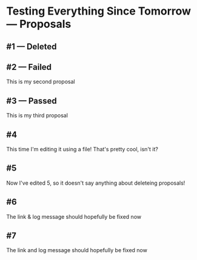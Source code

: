 # Testing Everything Since Tomorrow — Proposals

<a name='1'/>

## #1 — Deleted

<a name='2'/>

## #2 — Failed

This is my second proposal

<a name='3'/>

## #3 — Passed

This is my third proposal

<a name='4'/>

## #4

This time I'm editing it using a file! That's pretty cool, isn't it?

<a name='5'/>

## #5

Now I've edited 5, so it doesn't say anything about deleteing proposals!

<a name='6'/>

## #6

The link & log message should hopefully be fixed now

<a name='7'/>

## #7

The link and log message should hopefully be fixed now

